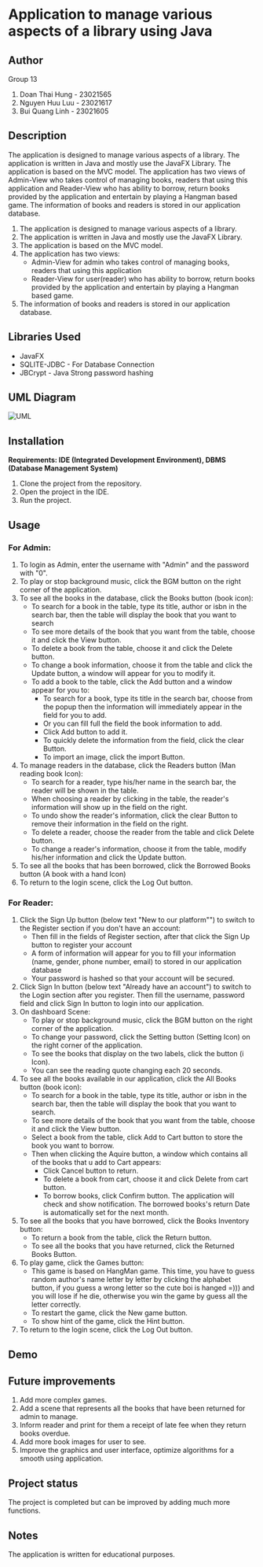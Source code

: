 # Application to manage various aspects of a library using Java

## Author
Group 13
1. Doan Thai Hung - 23021565
2. Nguyen Huu Luu - 23021617
3. Bui Quang Linh - 23021605

## Description
The application is designed to manage various aspects of a library. The application is written in Java and mostly use 
the JavaFX Library. The application is based on the MVC model. The application has two views of Admin-View who takes 
control of managing books, readers that using this application and Reader-View who has ability to borrow, return books 
provided by the application and entertain by playing a Hangman based game. The information of books and readers is 
stored in our application database.
1. The application is designed to manage various aspects of a library.
2. The application is written in Java and mostly use the JavaFX Library.
3. The application is based on the MVC model.
4. The application has two views:
   + Admin-View for admin who takes control of managing books, readers that using this application
   + Reader-View for user(reader) who has ability to borrow, return books provided by the application
   and entertain by playing a Hangman based game.
5. The information of books and readers is stored in our application database.

## Libraries Used
- JavaFX 
- SQLITE-JDBC - For Database Connection
- JBCrypt - Java Strong password hashing

## UML Diagram
![UML](https://drive.google.com/file/d/1tKEMV7dn_u_7TNT0wtqLTYaT1NDEattJ/view?usp=sharing)


## Installation
__Requirements: IDE (Integrated Development Environment), DBMS (Database Management System)__
1. Clone the project from the repository.
2. Open the project in the IDE.
3. Run the project.

## Usage
### For Admin:
1. To login as Admin, enter the username with "Admin" and the password with "0".
2. To play or stop background music, click the BGM button on the right corner of the application.
3. To see all the books in the database, click the Books button (book icon):
    + To search for a book in the table, type its title, author or isbn in the search bar, then the table will display 
    the book that you want to search 
    + To see more details of the book that you want from the table, choose it and click the View button.
    + To delete a book from the table, choose it and click the Delete button.
    + To change a book information, choose it from the table and click the Update button, a window will appear for you
    to modify it.
    + To add a book to the table, click the Add button and a window appear for you to:
      - To search for a book, type its title in the search bar, choose from the popup then the ìnformation will 
      immediately appear in the field for you to add.
      - Or you can fill full the field the book information to add.
      - Click Add button to add it.
      - To quickly delete the information from the field, click the clear Button.
      - To import an image, click the import Button.
4. To manage readers in the database, click the Readers button (Man reading book Icon):
    + To search for a reader, type his/her name in the search bar, the reader will be shown in the table.
    + When choosing a reader by clicking in the table, the reader's information will show up in the field on the right.
    + To undo show the reader's information, click the clear Button to remove their information in the field on the 
    right.
    + To delete a reader, choose the reader from the table and click Delete button.
    + To change a reader's information, choose it from the table, modify his/her information and click the Update button.
5. To see all the books that has been borrowed, click the Borrowed Books button (A book with a hand Icon)
6. To return to the login scene, click the Log Out button.
### For Reader:
1. Click the Sign Up button (below text "New to our platform"") to switch to the Register section if you don't have an account:
    + Then fill in the fields of Register section, after that click the Sign Up button to register your account
    + A form of information will appear for you to fill your information (name, gender, phone number, email) to stored 
    in our application database
    + Your password is hashed so that your account will be secured.
2. Click Sign In button (below text "Already have an account") to switch to the Login section after you register. Then
fill the username, password field and click Sign In button to login into our application.
3. On dashboard Scene:
   + To play or stop background music, click the BGM button on the right corner of the application. 
   + To change your password, click the Setting button (Setting Icon) on the right corner of the application.
   + To see the books that display on the two labels, click the button (i Icon).
   + You can see the reading quote changing each 20 seconds.
4. To see all the books available in our application, click the All Books button (book icon):
   +  To search for a book in the table, type its title, author or isbn in the search bar, then the table will display
      the book that you want to search.
   + To see more details of the book that you want from the table, choose it and click the View button.
   + Select a book from the table, click Add to Cart button to store the book you want to borrow.
   + Then when clicking the Aquire button, a window which contains all of the books that u add to Cart appears:
     - Click Cancel button to return.
     - To delete a book from cart, choose it and click Delete from cart button.
     - To borrow books, click Confirm button. The application will check and show notification. The borrowed books's
     return Date is automatically set for the next month. 
5. To see all the books that you have borrowed, click the Books Inventory button:
   + To return a book from the table, click the Return button.
   + To see all the books that you have returned, click the Returned Books Button.
6. To play game, click the Games button:
   + This game is based on HangMan game. This time, you have to guess random author's name letter by letter by clicking
   the alphabet button, if you guess a wrong letter so the cute boi is hanged =))) and you will lose if he die, otherwise
   you win the game by guess all the letter correctly.
   + To restart the game, click the New game button.
   + To show hint of the game, click the Hint button.
7. To return to the login scene, click the Log Out button.

## Demo


## Future improvements
1. Add more complex games.
2. Add a scene that represents all the books that have been returned for admin to manage.
3. Inform reader and print for them a receipt of late fee when they return books overdue.
4. Add more book images for user to see.
5. Improve the graphics and user interface, optimize algorithms for a smooth using application.

## Project status
The project is completed but can be improved by adding much more functions.

## Notes
The application is written for educational purposes.